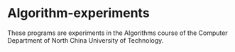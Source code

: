 # Algorithm-experiments
These programs are experiments in the Algorithms course of the Computer Department of North China University of Technology.
